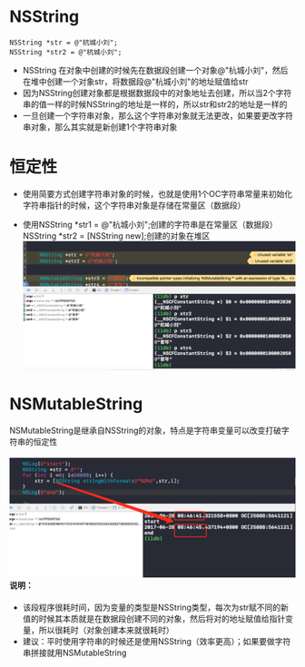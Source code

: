 # NSString

```
NSString *str = @"杭城小刘";
NSString *str2 = @"杭城小刘";
```

* NSString 在对象中创建的时候先在数据段创建一个对象@"杭城小刘"，然后在堆中创建一个对象str，将数据段@"杭城小刘"的地址赋值给str
* 因为NSString创建对象都是根据数据段中的对象地址去创建，所以当2个字符串的值一样的时候NSString的地址是一样的，所以str和str2的地址是一样的
* 一旦创建一个字符串对象，那么这个字符串对象就无法更改，如果要更改字符串对象，那么其实就是新创建1个字符串对象

# 恒定性

* 使用简要方式创建字符串对象的时候，也就是使用1个OC字符串常量来初始化字符串指针的时候，这个字符串对象是存储在常量区（数据段）

* 使用NSString \*str1 = @"杭城小刘";创建的字符串是在常量区（数据段）NSString \*str2 = \[NSString new\];创建的对象在堆区![](/assets/A17E097F-4C3A-4461-A7CA-EDF75BA24780.png)

# NSMutableString

NSMutableString是继承自NSString的对象，特点是字符串变量可以改变打破字符串的恒定性

#### ![](/assets/9971B1F7-0893-4B0D-AF70-65FE0786F3E0.png)说明：

* 该段程序很耗时间，因为变量的类型是NSString类型，每次为str赋不同的新值的时候其本质就是在数据段创建不同的对象，然后将对的地址赋值给指针变量，所以很耗时（对象创建本来就很耗时）
* 建议：平时使用字符串的时候还是使用NSString（效率更高）；如果要做字符串拼接就用NSMutableString



